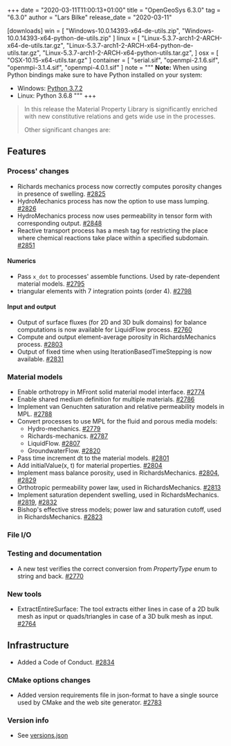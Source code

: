 +++
date = "2020-03-11T11:00:13+01:00"
title = "OpenGeoSys 6.3.0"
tag = "6.3.0"
author = "Lars Bilke"
release_date = "2020-03-11"

[downloads]
win = [
    "Windows-10.0.14393-x64-de-utils.zip",
    "Windows-10.0.14393-x64-python-de-utils.zip"
]
linux = [
    "Linux-5.3.7-arch1-2-ARCH-x64-de-utils.tar.gz",
    "Linux-5.3.7-arch1-2-ARCH-x64-python-de-utils.tar.gz",
    "Linux-5.3.7-arch1-2-ARCH-x64-python-utils.tar.gz",
]
osx = [ "OSX-10.15-x64-utils.tar.gz" ]
container = [
    "serial.sif",
    "openmpi-2.1.6.sif",
    "openmpi-3.1.4.sif",
    "openmpi-4.0.1.sif"
]
note = """
**Note:** When using Python bindings make sure to have Python installed on your system:

- Windows: [Python 3.7.2](https://www.python.org/ftp/python/3.7.2/python-3.7.2-amd64-webinstall.exe)
- Linux: Python 3.6.8
"""
+++

> In this release the Material Property Library is significantly enriched with new constitutive relations and gets wide use in the processes.
>
> Other significant changes are:

## Features

### Process' changes
 - Richards mechanics process now correctly computes porosity changes in presence of swelling. [#2825](https://github.com/ufz/ogs/pull/2825)
 - HydroMechanics process has now the option to use mass lumping. [#2826](https://github.com/ufz/ogs/pull/2826)
 - HydroMechanics process now uses permeability in tensor form with corresponding output. [#2848](https://github.com/ufz/ogs/pull/2848)
 - Reactive transport process has a mesh tag for restricting the place where chemical reactions take place within a specified subdomain. [#2851](https://github.com/ufz/ogs/pull/2851)

#### Numerics
 - Pass `x_dot` to processes' assemble functions. Used by rate-dependent material models. [#2795](https://github.com/ufz/ogs/pull/2795)
 - triangular elements with 7 integration points (order 4). [#2798](https://github.com/ufz/ogs/pull/2798)

#### Input and output

- Output of surface fluxes (for 2D and 3D bulk domains) for balance computations is now available for LiquidFlow process. [#2760](https://github.com/ufz/ogs/pull/2760)
 - Compute and output element-average porosity in RichardsMechanics process. [#2803](https://github.com/ufz/ogs/pull/2803)
 - Output of fixed time when using IterationBasedTimeStepping is now available. [#2831](https://github.com/ufz/ogs/pull/2831)

### Material models

 - Enable orthotropy in MFront solid material model interface. [#2774](https://github.com/ufz/ogs/pull/2774)
 - Enable shared medium definition for multiple materials. [#2786](https://github.com/ufz/ogs/pull/2786)
 - Implement van Genuchten saturation and relative permeability models in MPL. [#2788](https://github.com/ufz/ogs/pull/2788)
 - Convert processes to use MPL for the fluid and porous media models:
   - Hydro-mechanics. [#2779](https://github.com/ufz/ogs/pull/2779)
   - Richards-mechanics. [#2787](https://github.com/ufz/ogs/pull/2787)
   - LiquidFlow. [#2807](https://github.com/ufz/ogs/pull/2807)
   - GroundwaterFlow. [#2820](https://github.com/ufz/ogs/pull/2820)
 - Pass time increment dt to the material models. [#2801](https://github.com/ufz/ogs/pull/2801)
 - Add initialValue(x, t) for material properties. [#2804](https://github.com/ufz/ogs/pull/2804)
 - Implement mass balance porosity, used in RichardsMechanics. [#2804](https://github.com/ufz/ogs/pull/2804), [#2829](https://github.com/ufz/ogs/pull/2829)
 - Orthotropic permeability power law, used in RichardsMechanics. [#2813](https://github.com/ufz/ogs/pull/2813)
 - Implement saturation dependent swelling, used in RichardsMechanics. [#2819](https://github.com/ufz/ogs/pull/2819), [#2832](https://github.com/ufz/ogs/pull/2832)
 - Bishop's effective stress models; power law and saturation cutoff, used in RichardsMechanics. [#2823](https://github.com/ufz/ogs/pull/2823)

### File I/O

### Testing and documentation
- A new test verifies the correct conversion from *PropertyType* enum to string and back. [#2770](https://github.com/ufz/ogs/pull/2770)

### New tools

- ExtractEntireSurface: The tool extracts either lines in case of a 2D bulk mesh as input or quads/triangles in case of a 3D bulk mesh as input. [#2764](https://github.com/ufz/ogs/pull/2764)

## Infrastructure

- Added a Code of Conduct. [#2834](https://github.com/ufz/ogs/pull/2834)

### CMake options changes

- Added version requirements file in json-format to have a single source used by CMake and the web site generator. [#2783](https://github.com/ufz/ogs/pull/2783)

### Version info

- See [versions.json](https://github.com/ufz/ogs/blob/6.3.0/web/data/versions.json)
